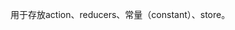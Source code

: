 <!--
 * @Author: D_bxg
 * @Date: 2021-01-19 15:28:26
 * @LastEditors: D_bxg
 * @LastEditTime: 2021-01-19 15:30:36
 * @Description: file content
 * @FilePath: \saleor\front-end\src\redux\README.md
-->
用于存放action、reducers、常量（constant）、store。